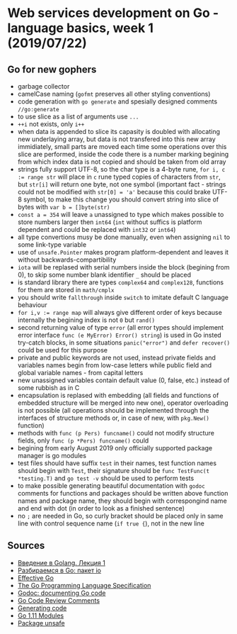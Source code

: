 # Web services development on Go - language basics, week 1 (2019/07/22)

## Go for new gophers
- garbage collector
- camelCase naming (`gofmt` preserves all other styling conventions)
- code generation with `go generate` and spesially designed comments `//go:generate`
- to use slice as a list of arguments use `...`
- `++i` not exists, only `i++`
- when data is appended to slice its capasity is doubled with allocating new underlaying array, but data is not transfered into this new array immidiately, small parts are moved each time some operations over this slice are performed, inside the code there is a number marking begining from which index data is not copied and should be taken from old array
- strings fully support UTF-8, so the char type is a 4-byte rune, `for i, c := range str` will place in `c` rune typed copies of characters from `str`, but `str[i]` will return one byte, not one symbol (important fact - strings could not be modified with `str[0] = 'a'` because this could brake UTF-8 symbol, to make this change you should convert string into slice of bytes with `var b = []byte(str)`
- `const a = 354` will leave `a` unassigned to type which makes possible to store numbers larger then `int64` (`int` without suffics is platform dependent and could be replaced with `int32` or `int64`)
- all type convertions musy be done manually, even when assigning `nil` to some link-type variable
- use of `unsafe.Pointer` makes program platform-dependent and leaves it without backwards-compartibility
- `iota` will be replased with serial numbers inside the block (begining from 0), to skip some number blank identifier `_` should be placed
- is standard library there are types `complex64` and `complex128`, functions for them are stored in `math/cmplx`
- you should write `fallthrough` inside `switch` to imitate default C language behaviour
- `for i,v := range map` will always give different order of keys because internally the begining index is not `0` but `rand()`
- second returning value of type `error` (all error types should implement error interface `func (e MyError) Error() string`) is used in Go insted try-catch blocks, in some situations `panic("error")` and `defer recover()` could be used for this purpose
- private and public keywords are not used, instead private fields and variables names begin from low-case letters while public field and global variable names - from capital letters
- new unassigned variables contain default value (0, false, etc.) instead of some rubbish as in C
- encapsulation is replased with embedding (all fields and functions of embedded structure will be merged into new one), operator overloading is not possible (all operations should be implemented through the interfaces of structure methods or, in case of new, with `pkg.New()` function)
- methods with `func (p Pers) funcname()` could not modify structure fields, only `func (p *Pers) funcname()` could
- begining from early August 2019 only officially supported package manager is go modules
- test files should have suffix `test` in their names, test function names should begin with `Test`, their signature should be `func TestFunc(t *testing.T)` and `go test -v` should be used to perform tests
- to make possible generating beautiful documentation with `godoc` comments for functions and packages should be written above function names and package name, they should begin with correspongind name and end with dot (in order to look as a finished sentence)
- no `;` are needed in Go, so curly bracket should be placed only in same line with control sequence name (`if true {`), not in the new line

## Sources
- [Введение в Golang. Лекция 1](golang-1.pdf)
- [Разбираемся в Go: пакет io ](https://habr.com/ru/post/306914/)
- [Effective Go](https://golang.org/doc/effective_go.html)
- [The Go Programming Language Specification](https://golang.org/ref/spec)
- [Godoc: documenting Go code](https://blog.golang.org/godoc-documenting-go-code)
- [Go Code Review Comments](https://github.com/golang/go/wiki/CodeReviewComments)
- [Generating code](https://blog.golang.org/generate)
- [Go 1.11 Modules](https://github.com/golang/go/wiki/modules)
- [Package unsafe](https://golang.org/pkg/unsafe/)